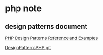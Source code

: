 # php note

## design patterns document
[PHP Design Patterns Reference and Examples](http://www.fluffycat.com/PHP-Design-Patterns/)

[DesignPatternsPHP git](https://github.com/domnikl/DesignPatternsPHP)
